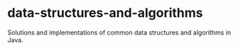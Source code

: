 # data-structures-and-algorithms
Solutions and implementations of common data structures and algorithms in Java.
